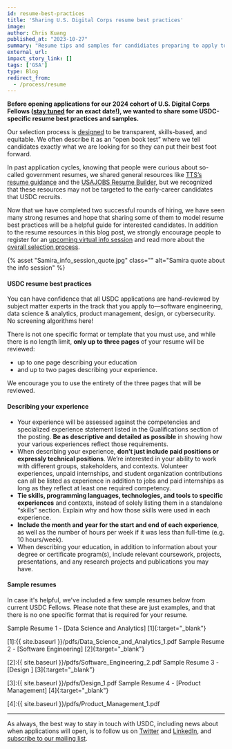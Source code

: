 ```yaml
---
id: resume-best-practices
title: 'Sharing U.S. Digital Corps resume best practices'
image: 
author: Chris Kuang
published_at: "2023-10-27"
summary: "Resume tips and samples for candidiates preparing to apply to the U.S. Digital Corps."
external_url:
impact_story_link: []
tags: ['GSA']
type: Blog
redirect_from:
  - /process/resume
---
```


**Before opening applications for our 2024 cohort of U.S. Digital Corps Fellows ([stay tuned](https://public.govdelivery.com/accounts/USGSATTS/subscriber/new?topic_id=USGSATTS_108) for an exact date!), we wanted to share some USDC-specific resume best practices and samples.**

Our selection process is [designed](https://www.performance.gov/blog/digital-corps-update/) to be transparent, skills-based, and equitable. We often describe it as an “open book test” where we tell candidates exactly what we are looking for so they can put their best foot forward.

In past application cycles, knowing that people were curious about so-called government resumes, we shared general resources like [TTS’s resume guidance](https://join.tts.gsa.gov/resume/) and the [USAJOBS Resume Builder](https://www.usajobs.gov/help/how-to/account/documents/resume/build/), but we recognized that these resources may not be targeted to the early-career candidates that USDC recruits. 

Now that we have completed two successful rounds of hiring, we have seen many strong resumes and hope that sharing some of them to model resume best practices will be a helpful guide for interested candidates. In addition to the resume resources in this blog post, we strongly encourage people to register for an [upcoming virtual info session](https://digitalcorps.gsa.gov/apply/) and read more about the [overall selection process](https://digitalcorps.gsa.gov/process/).

<div>
  {% asset "Samira_info_session_quote.jpg" class="" alt="Samira quote about the info session" %}
</div>

#### USDC resume best practices

You can have confidence that all USDC applications are hand-reviewed by subject matter experts in the track that you apply to—software engineering, data science & analytics, product management, design, or cybersecurity. No screening algorithms here!

There is not one specific format or template that you must use, and while there is no length limit, **only up to three pages** of your resume will be reviewed: 
* up to one page describing your education 
* and up to two pages describing your experience.

We encourage you to use the entirety of the three pages that will be reviewed.

#### Describing your experience

* Your experience will be assessed against the competencies and specialized experience statement listed in the Qualifications section of the posting. **Be as descriptive and detailed as possible** in showing how your various experiences reflect those requirements.
* When describing your experience, **don’t just include paid positions or expressly technical positions**. We’re interested in your ability to work with different groups, stakeholders, and contexts. Volunteer experiences, unpaid internships, and student organization contributions can all be listed as experience in addition to jobs and paid internships as long as they reflect at least one required competency.
* **Tie skills, programming languages, technologies, and tools to specific experiences** and contexts, instead of solely listing them in a standalone “skills” section. Explain why and how those skills were used in each experience.
* **Include the month and year for the start and end of each experience**, as well as the number of hours per week if it was less than full-time (e.g. 10 hours/week). 
* When describing your education, in addition to information about your degree or certificate program(s), include relevant coursework, projects, presentations, and any research projects and publications you may have.

#### Sample resumes

In case it's helpful, we've included a few sample resumes below from current USDC Fellows. Please note that these are just examples, and that there is no one specific format that is required for your resume.

Sample Resume 1 - [Data Science and Analytics] [1]{:target="_blank"}

[1]:{{ site.baseurl }}/pdfs/Data_Science_and_Analytics_1.pdf
Sample Resume 2 - [Software Engineering] [2]{:target="_blank"}

[2]:{{ site.baseurl }}/pdfs/Software_Engineering_2.pdf
Sample Resume 3 - [Design ] [3]{:target="_blank"}

[3]:{{ site.baseurl }}/pdfs/Design_1.pdf
Sample Resume 4 - [Product Management] [4]{:target="_blank"}

[4]:{{ site.baseurl }}/pdfs/Product_Management_1.pdf

---

As always, the best way to stay in touch with USDC, including news about when applications will open, is to follow us on [Twitter](http://twitter.com/usdigitalcorps) and [LinkedIn](http://linkedin.com/company/us-digital-corps/), and [subscribe to our mailing list](https://public.govdelivery.com/accounts/USGSATTS/subscriber/new?topic_id=USGSATTS_108). 
